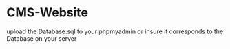 # CMS-Website
upload the Database.sql to your phpmyadmin or insure it corresponds
to the Database on your server
